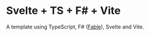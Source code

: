 # Svelte + TS + F# + Vite

A template using TypeScript, F# ([Fable](https://fable.io)), Svelte and Vite.
